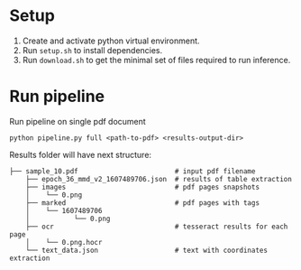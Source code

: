 # Setup

1. Create and activate python virtual environment.
2. Run `setup.sh` to install dependencies.
3. Run `download.sh` to get the minimal set of files required to run inference.

# Run pipeline

Run pipeline on single pdf document

`python pipeline.py full <path-to-pdf> <results-output-dir>`

Results folder will have next structure:
```
├── sample_10.pdf                        # input pdf filename
    ├── epoch_36_mmd_v2_1607489706.json  # results of table extraction
    ├── images                           # pdf pages snapshots
    │    └── 0.png 
    ├── marked                           # pdf pages with tags
    │    └── 1607489706
    │           └── 0.png
    ├── ocr                              # tesseract results for each page
    │    └── 0.png.hocr
    └── text_data.json                   # text with coordinates extraction
```

